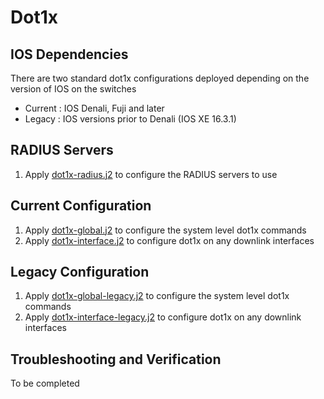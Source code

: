 # Dot1x

## IOS Dependencies

There are two standard dot1x configurations deployed depending on the version of IOS on the switches

- Current : IOS Denali, Fuji and later
- Legacy : IOS versions prior to Denali (IOS XE 16.3.1)

## RADIUS Servers

1. Apply [dot1x-radius.j2](dot1x-radius.j2) to configure the RADIUS servers to use

## Current Configuration

1. Apply [dot1x-global.j2](dot1x-global.j2) to configure the system level dot1x commands
1. Apply [dot1x-interface.j2](dot1x-interface.j2) to configure dot1x on any downlink interfaces

## Legacy Configuration

1. Apply [dot1x-global-legacy.j2](dot1x-global-legacy.j2) to configure the system level dot1x commands
1. Apply [dot1x-interface-legacy.j2](dot1x-interface-legacy.j2) to configure dot1x on any downlink interfaces

## Troubleshooting and Verification

To be completed